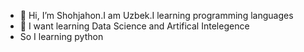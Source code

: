 - 👋 Hi, I’m Shohjahon.I am Uzbek.I learning programming languages
- 👀 I want learning Data Science and Artifical Intelegence
- So I learning python 

